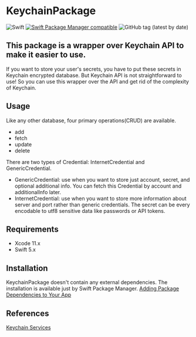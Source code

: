 # KeychainPackage
![Swift](https://github.com/samyjava/KeychainPackage/workflows/Swift/badge.svg) [![Swift Package Manager compatible](https://img.shields.io/badge/Swift%20Package%20Manager-compatible-brightgreen.svg)](https://github.com/apple/swift-package-manager) ![GitHub tag (latest by date)](https://img.shields.io/github/v/tag/samyjava/KeychainPackage) 
## This package is a wrapper over Keychain API to make it easier to use.
If you want to store your user's secrets, you have to put these secrets in Keychain encrypted database. But Keychain API is not straightforward to use! So you can use this wrapper over the API and get rid of the complexity of Keychain.

## Usage
Like any other database, four primary operations(CRUD) are available.
* add
* fetch
* update
* delete

There are two types of Credential: InternetCredential and GenericCredential. 
- GenericCredential: use when you want to store just account, secret, and optional additional info. You can fetch this Credential by account and additionalInfo later.
- InternetCredential: use when you want to store more information about server and port rather than generic credentials.
The secret can be every encodable to utf8 sensitive data like passwords or API tokens.

## Requirements
* Xcode 11.x
* Swift 5.x

## Installation
KeychainPackage doesn't contain any external dependencies.
The installation is available just by Swift Package Manager.
[Adding Package Dependencies to Your App](https://developer.apple.com/documentation/xcode/adding_package_dependencies_to_your_app) 

## References
[Keychain Services](https://developer.apple.com/documentation/security/keychain_services)
